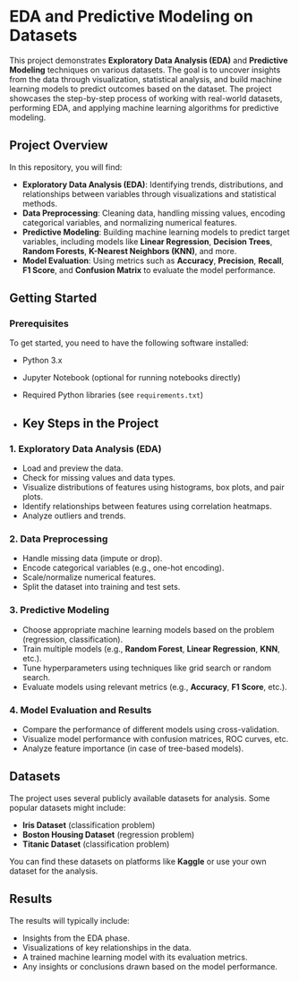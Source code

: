 # EDA and Predictive Modeling on Datasets

This project demonstrates **Exploratory Data Analysis (EDA)** and **Predictive Modeling** techniques on various datasets. The goal is to uncover insights from the data through visualization, statistical analysis, and build machine learning models to predict outcomes based on the dataset. The project showcases the step-by-step process of working with real-world datasets, performing EDA, and applying machine learning algorithms for predictive modeling.

## Project Overview

In this repository, you will find:
- **Exploratory Data Analysis (EDA)**: Identifying trends, distributions, and relationships between variables through visualizations and statistical methods.
- **Data Preprocessing**: Cleaning data, handling missing values, encoding categorical variables, and normalizing numerical features.
- **Predictive Modeling**: Building machine learning models to predict target variables, including models like **Linear Regression**, **Decision Trees**, **Random Forests**, **K-Nearest Neighbors (KNN)**, and more.
- **Model Evaluation**: Using metrics such as **Accuracy**, **Precision**, **Recall**, **F1 Score**, and **Confusion Matrix** to evaluate the model performance.

## Getting Started

### Prerequisites

To get started, you need to have the following software installed:

- Python 3.x
- Jupyter Notebook (optional for running notebooks directly)
- Required Python libraries (see `requirements.txt`)

- ## Key Steps in the Project

### 1. Exploratory Data Analysis (EDA)
- Load and preview the data.
- Check for missing values and data types.
- Visualize distributions of features using histograms, box plots, and pair plots.
- Identify relationships between features using correlation heatmaps.
- Analyze outliers and trends.

### 2. Data Preprocessing
- Handle missing data (impute or drop).
- Encode categorical variables (e.g., one-hot encoding).
- Scale/normalize numerical features.
- Split the dataset into training and test sets.

### 3. Predictive Modeling
- Choose appropriate machine learning models based on the problem (regression, classification).
- Train multiple models (e.g., **Random Forest**, **Linear Regression**, **KNN**, etc.).
- Tune hyperparameters using techniques like grid search or random search.
- Evaluate models using relevant metrics (e.g., **Accuracy**, **F1 Score**, etc.).

### 4. Model Evaluation and Results
- Compare the performance of different models using cross-validation.
- Visualize model performance with confusion matrices, ROC curves, etc.
- Analyze feature importance (in case of tree-based models).

## Datasets

The project uses several publicly available datasets for analysis. Some popular datasets might include:

- **Iris Dataset** (classification problem)
- **Boston Housing Dataset** (regression problem)
- **Titanic Dataset** (classification problem)

You can find these datasets on platforms like **Kaggle** or use your own dataset for the analysis.

## Results

The results will typically include:
- Insights from the EDA phase.
- Visualizations of key relationships in the data.
- A trained machine learning model with its evaluation metrics.
- Any insights or conclusions drawn based on the model performance.

